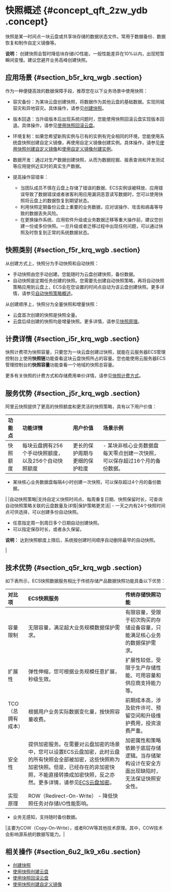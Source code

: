 # 快照概述 {#concept_qft_2zw_ydb .concept}

快照是某一时间点一块云盘或共享块存储的数据状态文件。常用于数据备份、数据恢复和制作自定义镜像等。

**说明：** 创建快照会暂时降低块存储I/O性能，一般性能差异在10%以内，出现短暂瞬间变慢。建议您避开业务高峰创建快照。

## 应用场景 {#section_b5r_krq_wgb .section}

作为一种便捷高效的数据保障手段，推荐您在以下业务场景中使用快照：

-   容灾备份：为某块云盘创建快照，将数据作为其他云盘的基础数据。实现同城容灾和异地容灾。具体操作，请参见[创建快照](intl.zh-CN/快照/使用快照/创建快照.md#)。
-   版本回退：当升级版本后出现系统问题时，您能使用快照回滚云盘实现版本回退。具体操作，请参见[使用快照回滚云盘](intl.zh-CN/快照/使用快照/使用快照回滚云盘.md#)。
-   环境复制：如果您希望新购实例与已有的实例有完全相同的环境，您能使用系统盘快照创建自定义镜像，再使用自定义镜像创建实例。具体操作，请参见[使用快照创建自定义镜像](../../../../intl.zh-CN/镜像/自定义镜像/创建自定义镜像/使用快照创建自定义镜像.md#)和[使用自定义镜像创建实例](../../../../intl.zh-CN/实例/创建实例/使用自定义镜像创建实例.md#)。

-   数据开发：通过对生产数据创建快照，从而为数据挖掘、报表查询和开发测试等应用提供近实时的真实生产数据。
-   提高操作容错率：
    -   当团队成员不慎在云盘上存储了错误的数据、ECS实例误被释放、应用错误导致了数据错误或者骇客利用应用漏洞恶意读写数据时，您可以使用快照将云盘上的数据恢复到期望状态。
    -   利用快照定期备份云盘上重要的业务数据，应对误操作、攻击和病毒等导致的数据丢失风险。
    -   在更换操作系统、应用软件升级或业务数据迁移等重大操作前，建议您创建一份或多份快照。一旦升级或者迁移过程中出现任何问题，可以通过快照及时恢复到正常的系统数据状态。

## 快照类别 {#section_f5r_krq_wgb .section}

从创建方式上，快照分为手动快照和自动快照：

-   手动快照由您手动创建。您能随时为云盘创建快照，备份数据。
-   自动快照是定期任务创建的快照。您需要先创建自动快照策略，再将自动快照策略应用到云盘上，ECS会在您设置的时间点自动为该云盘创建快照。更多详情，请参见[自动快照策略概述](intl.zh-CN/快照/使用自动快照策略/自动快照策略概览.md#)。

从创建顺序上，快照分为全量快照和增量快照：

-   云盘首次创建的快照是快照全量。
-   云盘后续创建的快照均是增量快照。更多详情，请参见[快照原理](intl.zh-CN/快照/快照原理.md#)。

## 计费详情 {#section_i5r_krq_wgb .section}

快照计费项为快照容量，只要您为一块云盘创建过快照，就能在云服务器ECS管理控制台上使用**快照链**功能查看这块云盘快照所占的容量。您也能使用云服务器ECS管理控制台的**快照容量**功能查看一个地域的快照总容量。

更多有关快照的计费方式和存储费用单价详情，请参见[快照计费方式](../../../../intl.zh-CN/产品定价/快照计费方式.md#)。

## 服务优势 {#section_j5r_krq_wgb .section}

阿里云快照提供了更高的快照额度和更灵活的快照策略，具有以下用户价值：

|功能点|功能详情|用户价值|场景示例|
|:--|:---|:---|:---|
|快照额度|每块云盘拥有256个手动快照额度，以及256个自动快照额度|更长的保护周期与更细的保护粒度| -   某块非核心业务数据盘每天零点创建一次快照，可以保存超过16个月的备份数据。
-   某块核心业务数据盘每隔4小时创建一次快照，可以保存超过4个月的备份数据。

 |
|自动快照策略|支持自定义快照时间点、每周重复日期、快照保留时长，可查询自动快照策略关联的云盘数量及详情|保护策略更灵活| -   一天之内有24个快照时间点可供选择，可以创建多份自动快照。
-   任意指定周一到周日多个日期自动创建快照。
-   可以指定保存时长，或者永久保留。

**说明：** 达到快照额度上限后，系统按创建时间顺序自动删除最早的自动快照。


 |

## 技术优势 {#section_q5r_krq_wgb .section}

如下表所示，ECS快照数据服务相比于传统存储产品数据快照功能具备以下优势：

|对比项|ECS快照服务|传统存储快照功能|
|:--|:------|:-------|
|容量限制|无限容量，满足超大业务规模数据保护需求。|有限容量，受限于初次购买的存储设备容量，只能满足核心业务的数据保护需求。|
|扩展性|弹性伸缩，您可根据业务规模任意扩展，秒级生效。|扩展性较低，受限于生产存储性能、可用容量和供应商支持能力等。|
|TCO（总拥有成本）|根据用户业务实际数据变化量，按快照容量收费。|前期成本高，涉及软件许可、预留空间和升级维护费用，投资浪费严重。|
|安全性|提供加密服务。在需要对云盘加密的场景中，您可以设置ECS云盘加密，此时云盘的所有快照会全部被加密，这些快照称为加密快照。但是，已经存在的非加密快照，不能直接转换成加密快照，反之亦然。更多详情，请参见[ECS云盘加密](intl.zh-CN/块存储/云盘/ECS云盘加密.md#)。|加密属性和策略依赖于底层存储逻辑。当存储架构设计在安全方面出现缺陷时，无法保证快照安全性。|
|实现原理|ROW（Redirect-On-Write） -   降低快照任务对存储I/O性能影响。
-   业务无感知，支持随时备份数据。

 |主要为COW（Copy-On-Write），或者ROW等其他技术原理。其中，COW技术会影响源系统的数据写能力。|

## 相关操作 {#section_6u2_lk9_x6u .section}

-   [创建快照](intl.zh-CN/快照/使用快照/创建快照.md#)
-   [使用快照创建云盘](../../../../intl.zh-CN/块存储/云盘/创建云盘/使用快照创建云盘.md#)
-   [使用快照回滚云盘](intl.zh-CN/快照/使用快照/使用快照回滚云盘.md#)
-   [使用快照创建自定义镜像](../../../../intl.zh-CN/镜像/自定义镜像/创建自定义镜像/使用快照创建自定义镜像.md#)

